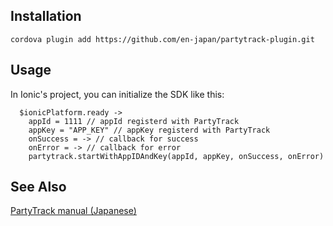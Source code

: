 ## Installation
```
cordova plugin add https://github.com/en-japan/partytrack-plugin.git
```

## Usage
In Ionic's project, you can initialize the SDK like this:


```
  $ionicPlatform.ready ->
	appId = 1111 // appId registerd with PartyTrack
	appKey = "APP_KEY" // appKey registerd with PartyTrack
	onSuccess = -> // callback for success
	onError = -> // callback for error
    partytrack.startWithAppIDAndKey(appId, appKey, onSuccess, onError)
```

## See Also
[PartyTrack manual (Japanese)](https://cdn-assets-hall-com.s3.amazonaws.com/production/private/halls/543237e0e8c8152e7f0000ca/user_uploaded_files/PartyTrack_iOS_SDK_Guide_ja.pdf?AWSAccessKeyId=17VVCSSS3H6YGDY9H3G2&Expires=1444206087&Signature=MGWRNFv82BJDyeUyRGrkm3Gckhs%3D&response-content-type=application%2Fpdf)
